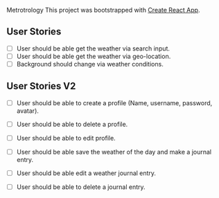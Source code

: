 Metrotrology
This project was bootstrapped with [Create React App](https://github.com/facebook/create-react-app). 

## User Stories
- [ ] User should be able get the weather via search input.
- [ ] User should be able get the weather via geo-location.
- [ ] Background should change via weather conditions.

## User Stories V2
- [ ] User should be able to create a profile (Name, username, password, avatar).
- [ ] User should be able to delete a profile.
- [ ] User should be able to edit profile.

- [ ] User should be able save the weather of the day and make a journal entry.
- [ ] User should be able edit a weather journal entry.
- [ ] User should be able to delete a journal entry.